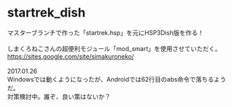 # startrek_dish

マスターブランチで作った「startrek.hsp」を元にHSP3Dish版を作る！<br>
<br>
しまくろねこさんの超便利モジュール「mod_smart」を使用させていただく。<br>
https://sites.google.com/site/simakuroneko/<br>
<br>
2017.01.26<br>
Windowsでは動くようになったが、Androidでは62行目のabs命令で落ちるようだ。<br>
対策検討中。誰ぞ、良い策はないか？<br>
<br>

